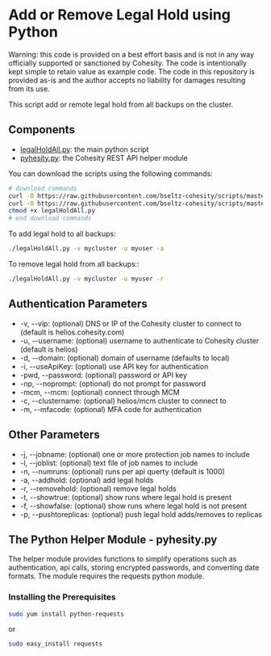 # Add or Remove Legal Hold using Python

Warning: this code is provided on a best effort basis and is not in any way officially supported or sanctioned by Cohesity. The code is intentionally kept simple to retain value as example code. The code in this repository is provided as-is and the author accepts no liability for damages resulting from its use.

This script add or remote legal hold from all backups on the cluster.

## Components

* [legalHoldAll.py](https://raw.githubusercontent.com/bseltz-cohesity/scripts/master/python/legalHoldAll/legalHoldAll.py): the main python script
* [pyhesity.py](https://raw.githubusercontent.com/bseltz-cohesity/scripts/master/python/pyhesity/pyhesity.py): the Cohesity REST API helper module

You can download the scripts using the following commands:

```bash
# download commands
curl -O https://raw.githubusercontent.com/bseltz-cohesity/scripts/master/python/legalHoldAll/legalHoldAll.py
curl -O https://raw.githubusercontent.com/bseltz-cohesity/scripts/master/python/pyhesity.py
chmod +x legalHoldAll.py
# end download commands
```

To add legal hold to all backups:

```bash
./legalHoldAll.py -v mycluster -u myuser -a
```

To remove legal hold from all backups::

```bash
./legalHoldAll.py -v mycluster -u myuser -r
```

## Authentication Parameters

* -v, --vip: (optional) DNS or IP of the Cohesity cluster to connect to (default is helios.cohesity.com)
* -u, --username: (optional) username to authenticate to Cohesity cluster (default is helios)
* -d, --domain: (optional) domain of username (defaults to local)
* -i, --useApiKey: (optional) use API key for authentication
* -pwd, --password: (optional) password or API key
* -np, --noprompt: (optional) do not prompt for password
* -mcm, --mcm: (optional) connect through MCM
* -c, --clustername: (optional) helios/mcm cluster to connect to
* -m, --mfacode: (optional) MFA code for authentication

## Other Parameters

* -j, --jobname: (optional) one or more protection job names to include
* -l, --joblist: (optional) text file of job names to include
* -n, --numruns: (optional) runs per api querty (default is 1000)
* -a, --addhold: (optional) add legal holds
* -r, --removehold: (optional) remove legal holds
* -t, --showtrue: (optional) show runs where legal hold is present
* -f, --showfalse: (optional) show runs where legal hold is not present
* -p, --pushtoreplicas: (optional) push legal hold adds/removes to replicas

## The Python Helper Module - pyhesity.py

The helper module provides functions to simplify operations such as authentication, api calls, storing encrypted passwords, and converting date formats. The module requires the requests python module.

### Installing the Prerequisites

```bash
sudo yum install python-requests
```

or

```bash
sudo easy_install requests
```
